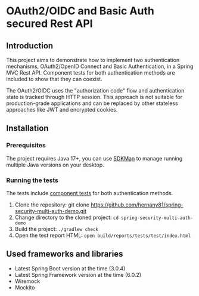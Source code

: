 # OAuth2/OIDC and Basic Auth secured Rest API

## Introduction
This project aims to demonstrate how to implement two authentication mechanisms, OAuth2/OpenID Connect and Basic Authentication, in a Spring MVC Rest API. Component tests for both authentication methods are included to show that they can coexist.

The OAuth2/OIDC uses the "authorization code" flow and authentication state is tracked through HTTP session. This approach is not suitable for production-grade applications and can be replaced by other stateless approaches like JWT and encrypted cookies.

## Installation
### Prerequisites
The project requires Java 17+, you can use [SDKMan](https://sdkman.io/) to manage running multiple Java versions on your desktop.


### Running the tests

The tests include [component tests](https://martinfowler.com/articles/microservice-testing/#testing-component-in-process-diagram) for both authentication methods.

1. Clone the repository: git clone https://github.com/hernany81/spring-security-multi-auth-demo.git
2. Change directory to the cloned project: `cd spring-security-multi-auth-demo`
3. Build the project: `./gradlew check`
4. Open the test report HTML: `open build/reports/tests/test/index.html`

## Used frameworks and libraries
- Latest Spring Boot version at the time (3.0.4)
- Latest Spring Framework version at the time (6.0.2)
- Wiremock
- Mockito